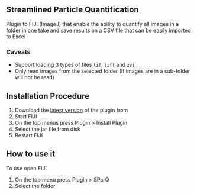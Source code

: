 ## Streamlined Particle Quantification

Plugin to FIJI (ImageJ) that enable the ability to quantify all images
in a folder in one take and save results on a CSV file that can be
easily imported to Excel

### Caveats

- Support loading 3 types of files `tif`, `tiff` and `zvi`
- Only read images from the selected folder (If images are in a sub-folder will not be read)


## Installation Procedure

1. Download the [latest version](https://github.com/sparq-plugin/sparq/releases/tag/v0.1.1) of the plugin from
1. Start FIJI
1. On the top menus press Plugin > Install Plugin
1. Select the jar file from disk
1. Restart FIJI


## How to use it

To use open FIJI

1. On the top menu press Plugin > SParQ
1. Select the folder

